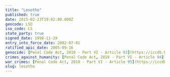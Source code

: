 ```yaml
---
title: "Lesotho"
published: true
date: 2015-02-23T19:02:00.000Z
geocode: LSO
iso_code: LS
state_party: true
signed_date: 1998-11-29
entry_into_force_date: 2002-07-01
ratified_apic_date: 2005-09-16
genocide: [Penal Code Act, 2010 - Part VI - Article 93](https://iccdb.hrlc.net/data/doc/776/keyword/46/)
crimes_against_humanity: [Penal Code Act, 2010 - Part VI - Article 94](https://iccdb.hrlc.net/data/doc/776/keyword/13/)
war_crimes: [Penal Code Act, 2010 - Part VI - Article 95](https://iccdb.hrlc.net/data/doc/776/keyword/145/)
slug: lesotho
---
```

